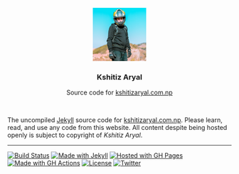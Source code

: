 <p align="center">
  <a href="https://kshitizaryal.com.np/">
    <img width="120px" height="120px" alt="Kshitiz Aryal" src="assets/img/avatar.png" />
  </a>
</p>
<h3 align="center">Kshitiz Aryal</h3>
<p align="center">Source code for <a href="https://kshitizaryal.com.np/">kshitizaryal.com.np</a></p>
<p>&nbsp;</p>

The uncompiled [Jekyll](https://jekyllrb.com) source code for [kshitizaryal.com.np](https://kshitizaryal.com.np/). Please learn, read, and use any code from this website. All content despite being hosted openly is subject to copyright of _Kshitiz Aryal_.

---

[![Build Status](https://github.com/KshitizAryal/kshitizaryal.github.io/actions/workflows/workflow.yml/badge.svg?branch=master)](https://github.com/KshitizAryal/kshitizaryal.github.io/actions/workflows/workflow.yml) [![Made with Jekyll](https://img.shields.io/badge/Jekyll-v3.9.0-blue?logo=jekyll&logoColor=white)](https://jekyllrb.com/) [![Hosted with GH Pages](https://img.shields.io/badge/Hosted_with-GitHub_Pages-blue?logo=github&logoColor=white)](https://pages.github.com/) [![Made with GH Actions](https://img.shields.io/badge/CI-GitHub_Actions-blue?logo=github-actions&logoColor=white)](https://github.com/features/actions) [![License](https://img.shields.io/badge/License-MIT-blue)](https://github.com/KshitizAryal/kshitizaryal.github.io/blob/master/LICENSE) [![Twitter](https://img.shields.io/badge/Twitter-@KshitizAryal-blue.svg)](https://twitter.com/KshitizAryal)
